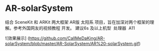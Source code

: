 # AR-solarSystem
结合 SceneKit  和 ARKit 两大框架  AR版 太阳系 项目，旨在加深对两个框架的理解。参考外国网友的视频教程
开发。
建议6s 及以上机型  处理器  A11 



![效果展示] (https://github.com/CallMeDaKing/AR-solarSystem/blob/master/AR-SolarSystem/AR%20-solarSystem.gif)


